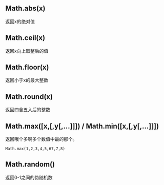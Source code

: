 

Math.abs(x)
--------------
返回x的绝对值

Math.ceil(x)
--------------
返回x向上取整后的值

Math.floor(x)
--------------
返回小于x的最大整数

Math.round(x)
--------------
返回四舍五入后的整数

Math.max([x,[,y[,...]]]) / Math.min([x,[,y[,...]]])
--------------
返回哦个多啊多个数值中最的那个。
```
Math.max(1,2,3,4,5,67,7,8)
```

Math.random()
--------------
返回0-1之间的伪随机数